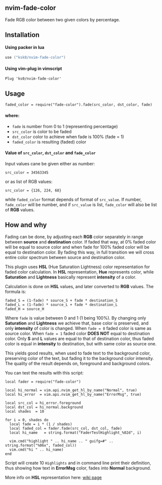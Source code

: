 ## nvim-fade-color
Fade RGB color between two given colors by percentage.


## Installation

#### Using packer in lua
```lua
use ("ksk0/nvim-fade-color")
```
#### Using vim-plug in vimscript
```
Plug 'ks0/nvim-fade-color'
```


## Usage
```
faded_color = require("fade-color").fade(src_color, dst_color, fade)
```

#### where:

- `fade` is number from 0 to 1 (representing percentage)
- `src_color` is color to be faded
- `dst_color` color to achieve when fade is 100% (fade = 1)
- `faded_color` is resulting (faded) color

#### Value of `src_color`, `dst_color` and `fade_color`

Input values cane be given either as number:
```
src_color = 34563345
```
or as list of RGB values:
```
src_color = {126, 224, 68}
```
while `faded_color` format depends of format of `src_value`. If number,
`fade_color` will be number, and if `src_value` is list, `fade_color`
will also be list of **RGB** values.


## How and why
Fading can be done, by adjusting each **RGB** color separately in range between
**source** and **destination** color. If faded that way, at 0% faded color will
be equal to source color and when fade for 100% faded color will be equal
to destination color. By fading this way, in full transition we will cross
entire color spectrum between source and destination color.

This plugin uses **HSL** (Hue Saturation Lightness) color representation for
faded color calculation. In **HSL** representation, **Hue** represents color,
while **Saturation** and **Lightness** basically represent **intensity** of
a color.

Calculation is done on **HSL** values, and later converted to **RGB** values.
The formula is:
```
faded_S = (1-fade) * source_S + fade * destination_S
faded_L = (1-fade) * source_L + fade * destination_L
faded_H = source_H
```
Where `fade` is value between 0 and 1 (1 being 100%). By changing only
**Saturation** and **Lightness** we achieve that, base color is preserved,
and only **intensity** of color is changed. When `fade = 0` faded color is
same as source color. When `fade = 1` faded color **DOES NOT** equal to
destination color. Only **S** and **L** values are equal to that of
destination color, thus faded color is equal in **intensity** to destination,
but with same color as source one.

This yields good results, when used to fade text to the background color,
preserving color of the text, but fading it to the background color intensity.
The quality of the result depends on, foreground and background colors.

You can test the results with this script:
```
local fader = require("fade-color")

local hi_normal = vim.api.nvim_get_hl_by_name("Normal", true)
local hi_error  = vim.api.nvim_get_hl_by_name("ErrorMsg", true)

local src_col = hi_error.foreground
local dst_col = hi_normal.background
local shades  = 10

for i = 0, shades do
  local fade = i * (1 / shades)
  local faded_col = fader.fade(src_col, dst_col, fade)
  local hi_name   = string.format("FaderTestHighlight_%02d", i)

  vim.cmd("highlight " .. hi_name .. " guifg=#" .. string.format("%06x", faded_col))
  vim.cmd("hi " .. hi_name)
end
```
Script will create 10 `Highlights` and in command line print their definition,
thus showing how text in **ErrorMsg** color, fades into **Normal** background.

More info on **HSL** representation here: [wiki page](https://en.wikipedia.org/wiki/HSL_and_HSV)

